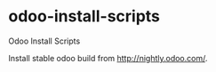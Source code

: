 odoo-install-scripts
=======================

Odoo Install Scripts

Install stable odoo build from http://nightly.odoo.com/.




